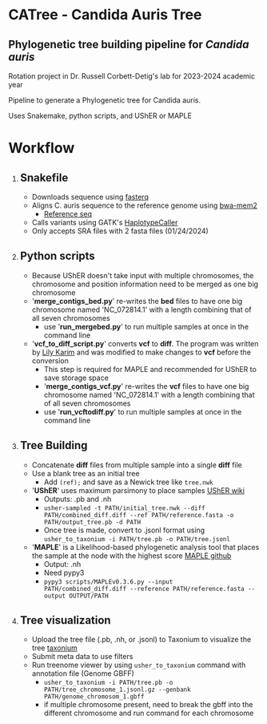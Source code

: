 # CATree - Candida Auris Tree
## Phylogenetic tree building pipeline for _Candida auris_

Rotation project in Dr. Russell Corbett-Detig's lab for 2023-2024 academic year

Pipeline to generate a Phylogenetic tree for Candida auris.

Uses Snakemake, python scripts, and UShER or MAPLE

# Workflow
1. Snakefile
   	-
	- Downloads sequence using [fasterq](https://github.com/ncbi/sra-tools)
	- Aligns C. auris sequence to the reference genome using [bwa-mem2](https://github.com/bwa-mem2/bwa-mem2)
		- [Reference seq](https://www.ncbi.nlm.nih.gov/datasets/genome/GCF_003013715.1/)
	- Calls variants using GATK's [HaplotypeCaller](https://gatk.broadinstitute.org/hc/en-us/articles/360037225632-HaplotypeCaller)
 	- Only accepts SRA files with 2 fasta files (01/24/2024) 

2. Python scripts
	- 	
	- Because UShER doesn't take input with multiple chromosomes, the chromosome and position information need to be merged as one big chromosome
 	- '**merge_contigs_bed.py**' re-writes the **bed** files to have one big chromosome named 'NC_072814.1' with a length combining that of all seven chromosomes
  		- use '**run_mergebed.py**' to run multiple samples at once in the command line
    - '**vcf_to_diff_script.py**' converts **vcf** to **diff**. The program was written by [Lily Karim](https://github.com/lilymaryam/parsevcf) and was modified to make changes to **vcf** before the conversion
    	- This step is required for MAPLE and recommended for UShER to save storage space
    	- '**merge_contigs_vcf.py**' re-writes the **vcf** files to have one big chromosome named 'NC_072814.1' with a length combining that of all seven chromosomes
     	- use '**run_vcftodiff.py**' to run multiple samples at once in the command line

3. Tree Building
   -
   	- Concatenate **diff** files from multiple sample into a single **diff** file
   	- Use a blank tree as an initial tree
   		- Add `(ref);` and save as a Newick tree like `tree.nwk` 
	- '**UShER**' uses maximum parsimony to place samples [UShER wiki](https://usher-wiki.readthedocs.io/en/latest/index.html)
 		- Outputs: .pb and .nh 
   		- `usher-sampled -t PATH/initial_tree.nwk --diff PATH/combined_diff.diff --ref PATH/reference.fasta -o PATH/output_tree.pb -d PATH`
   	 	- Once tree is made, convert to .jsonl format using `usher_to_taxonium -i PATH/tree.pb -o PATH/tree.jsonl` 
   	- '**MAPLE**' is a Likelihood-based phylogenetic analysis tool that places the sample at the node with the highest score [MAPLE github](https://github.com/NicolaDM/MAPLE)
   		- Output: .nh
	   	- Need pypy3
   	 	- `pypy3 scripts/MAPLEv0.3.6.py --input  PATH/combined_diff.diff --reference PATH/reference.fasta --output OUTPUT/PATH`

4. Tree visualization
   -
  	- Upload the tree file (.pb, .nh, or .jsonl) to Taxonium to visualize the tree [taxonium](https://taxonium.org/)
   	- Submit meta data to use filters
   	- Run treenome viewer by using `usher_to_taxonium` command with annotation file (Genome GBFF)
   		- `usher_to_taxonium -i PATH/tree.pb -o PATH/tree_chromosome_1.jsonl.gz --genbank PATH/genome_chromosom_1.gbff`
   	 	- if multiple chromosome present, need to break the gbff into the different chromosome and run command for each chromosome 
